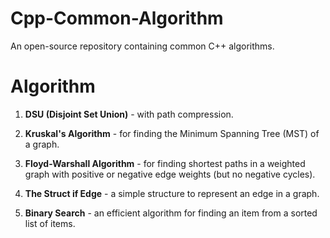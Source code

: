 # Cpp-Common-Algorithm

An open-source repository containing common C++ algorithms.

# Algorithm

1. **DSU (Disjoint Set Union)** - with path compression.

2. **Kruskal's Algorithm** - for finding the Minimum Spanning Tree (MST) of a graph.

3. **Floyd-Warshall Algorithm** - for finding shortest paths in a weighted graph with positive or negative edge weights (but no negative cycles).

4. **The Struct if Edge** - a simple structure to represent an edge in a graph.

5. **Binary Search** - an efficient algorithm for finding an item from a sorted list of items.
